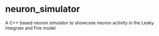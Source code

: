 # neuron_simulator
A C++ based neuron simulator to showcase neuron activity in the Leaky Integrate and Fire model
